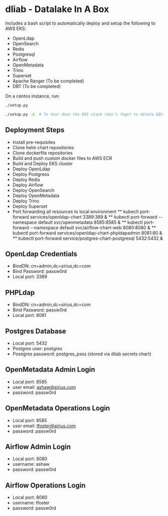 # dliab - Datalake In A Box

Includes a bash script to automatically deploy and setup the following to AWS EKS:
* OpenLdap
* OpenSearch
* Redis
* Postgresql
* Airflow
* OpenMetadata
* Trino
* Superset
* Apache Ranger (To be completed)
* DBT (To be completed)


On a centos instance, run:

```bash
./setup.py

./setup.py -d  # To tear down the EKS stack (don't foget to delete EBS volumes) 
```



## Deployment Steps
* Install pre-requisites 
* Clone helm chart repositories
* Clone dockerfile repositories
* Build and push custom docker files to AWS ECR
* Build and Deploy EKS cluster
* Deploy OpenLdap
* Deploy Postgress
* Deploy Redis
* Deploy Airflow
* Deploy OpenSearch
* Deploy OpenMetadata
* Deploy Trino
* Deploy Superset
* Port forwarding all resources to local environment
** kubectl port-forward services/openldap-chart 3389:389 &
** kubectl port-forward --namespace default svc/openmetadata 8585:8585 &
** kubectl port-forward --namespace default svc/airflow-chart-web 8080:8080 &
** kubectl port-forward services/openldap-chart-phpldapadmin 8081:80 &
** kubectl port-forward service/postgres-chart-postgresql 5432:5432 & 



## OpenLdap Credentials

* BindDN: cn=admin,dc=sirius,dc=com
* Bind Password:  passw0rd
* Local port: 3389

## PHPLdap
* BindDN: cn=admin,dc=sirius,dc=com
* Bind Password:  passw0rd
* Local port: 8081

## Postgres Database
* Local port: 5432
* Postgres user: postgres
* Posegres password: postgres_pass (stored via dliab secrets chart)

## OpenMetadata Admin Login
* Local port: 8585
* user email: ashaw@sirius.com
* password: passw0rd

## OpenMetadata Operations Login
* Local port: 8585
* user email: tfoster@sirius.com
* password: passw0rd

## Airflow Admin Login
* Local port: 8080
* username: ashaw
* password: passw0rd

## Airflow Operations Login
* Local port: 8080
* username: tfoster
* password: passw0rd


